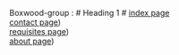 Boxwood-group :  # Heading 1 #
[index page](https://lilkost.github.io/boxwood-group/verstka/)<br>
[contact page](https://lilkost.github.io/boxwood-group/verstka/contact.html))<br>
[requisites page](https://lilkost.github.io/boxwood-group/verstka/requisites.html))<br>
[about page](https://lilkost.github.io/boxwood-group/verstka/about.html))<br>
